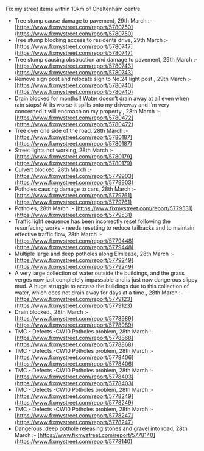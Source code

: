 Fix my street items within 10km of Cheltenham centre

<!-- fix_marker starts -->

- Tree stump cause damage to pavement, 29th March :- [https://www.fixmystreet.com/report/5780750](https://www.fixmystreet.com/report/5780750)
- Tree stump blocking access to residents drive, 29th March :- [https://www.fixmystreet.com/report/5780747](https://www.fixmystreet.com/report/5780747)
- Tree stump causing obstruction and damage to pavement, 29th March :- [https://www.fixmystreet.com/report/5780743](https://www.fixmystreet.com/report/5780743)
- Remove sign post and relocate sign to No.24 light post., 29th March :- [https://www.fixmystreet.com/report/5780740](https://www.fixmystreet.com/report/5780740)
- Drain blocked for months!! Water doesn’t drain away at all even when rain stops! At its worse it spills onto my driveway and I’m very concerned it will encroach on my property., 28th March :- [https://www.fixmystreet.com/report/5780472](https://www.fixmystreet.com/report/5780472)
- Tree over one side of the road, 28th March :- [https://www.fixmystreet.com/report/5780187](https://www.fixmystreet.com/report/5780187)
- Street lights not working, 28th March :- [https://www.fixmystreet.com/report/5780179](https://www.fixmystreet.com/report/5780179)
- Culvert blocked, 28th March :- [https://www.fixmystreet.com/report/5779903](https://www.fixmystreet.com/report/5779903)
- Potholes causing damage to cars, 28th March :- [https://www.fixmystreet.com/report/5779761](https://www.fixmystreet.com/report/5779761)
- Potholes, 28th March :- [https://www.fixmystreet.com/report/5779531](https://www.fixmystreet.com/report/5779531)
- Traffic light sequence has been incorrectly reset following the resurfacing works - needs resetting to reduce tailbacks and to maintain effective traffic flow, 28th March :- [https://www.fixmystreet.com/report/5779448](https://www.fixmystreet.com/report/5779448)
- Multiple large and deep potholes along Elmleaze, 28th March :- [https://www.fixmystreet.com/report/5779249](https://www.fixmystreet.com/report/5779249)
- A very large collection of water outside the buildings, and the grass verges now just completely impassable and is just now dangerous slippy mud. A huge struggle to access the buildings due to this collection of water, which does not drain away for days at a time., 28th March :- [https://www.fixmystreet.com/report/5779123](https://www.fixmystreet.com/report/5779123)
- Drain blocked., 28th March :- [https://www.fixmystreet.com/report/5778989](https://www.fixmystreet.com/report/5778989)
- TMC - Defects -CW10 Potholes problem, 28th March :- [https://www.fixmystreet.com/report/5778868](https://www.fixmystreet.com/report/5778868)
- TMC - Defects -CW10 Potholes problem, 28th March :- [https://www.fixmystreet.com/report/5778406](https://www.fixmystreet.com/report/5778406)
- TMC - Defects -CW10 Potholes problem, 28th March :- [https://www.fixmystreet.com/report/5778403](https://www.fixmystreet.com/report/5778403)
- TMC - Defects -CW10 Potholes problem, 28th March :- [https://www.fixmystreet.com/report/5778249](https://www.fixmystreet.com/report/5778249)
- TMC - Defects -CW10 Potholes problem, 28th March :- [https://www.fixmystreet.com/report/5778247](https://www.fixmystreet.com/report/5778247)
- Dangerous, deep pothole releasing stones and gravel into road, 28th March :- [https://www.fixmystreet.com/report/5778140](https://www.fixmystreet.com/report/5778140)

<!-- fix_marker ends -->